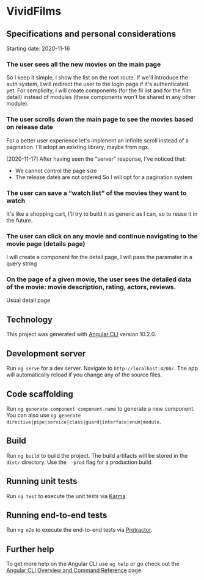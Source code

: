# VividFilms

## Specifications and personal considerations

Starting date: 2020-11-16

### The user sees all the new movies on the main page
So I keep it simple, I show the list on the root route.
If we'll introduce the auth system, I will redirect the user to the login page if it's authenticated yet.
For semplicity, I will create components (for the fil list and for the film detail) instead of modules 
(these components won't be shared in any other module).

### The user scrolls down the main page to see the movies based on release date
For a better user experience let's implenent an infinite scroll instead of a pagination.
I'll adopt an exixting library, maybe from ngx.

[2020-11-17] After having seen the "server" response, I've noticed that:
- We cannot control the page size
- The release dates are not ordered
So I will opt for a pagination system


### The user can save a “watch list” of the movies they want to watch
It's like a shopping cart, I'll try to build it as generic as I can, so to reuse it in the future.

### The user can click on any movie and continue navigating to the movie page (details page)
I will create a component for the detail page, I will pass the paramater in a query string

### On the page of a given movie, the user sees the detailed data of the movie: movie description, rating, actors, reviews.
Usual detail page

## Technology

This project was generated with [Angular CLI](https://github.com/angular/angular-cli) version 10.2.0.

## Development server

Run `ng serve` for a dev server. Navigate to `http://localhost:4200/`. The app will automatically reload if you change any of the source files.

## Code scaffolding

Run `ng generate component component-name` to generate a new component. You can also use `ng generate directive|pipe|service|class|guard|interface|enum|module`.

## Build

Run `ng build` to build the project. The build artifacts will be stored in the `dist/` directory. Use the `--prod` flag for a production build.

## Running unit tests

Run `ng test` to execute the unit tests via [Karma](https://karma-runner.github.io).

## Running end-to-end tests

Run `ng e2e` to execute the end-to-end tests via [Protractor](http://www.protractortest.org/).

## Further help

To get more help on the Angular CLI use `ng help` or go check out the [Angular CLI Overview and Command Reference](https://angular.io/cli) page.
